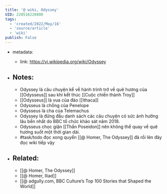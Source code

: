 ```yaml
---
title: '@ wiki, Odyssey'
UID: 220516220800
tags:
  - 'created/2022/May/16'
  - 'source/article'
  - 'wiki'
publish: False
---
```

- metadata:
	- link: https://vi.wikipedia.org/wiki/Odyssey

- ## Notes:
	- Odyssey là câu chuyện kể về hành trình trở về quê hương của [[Odysseus]] sau khi kết thúc [[Cuộc chiến thành Troy]]
	- [[Odysseus]] là vua của đảo [[Ithaca]]
	- Odysseus là chồng của Penelope
	- Odysseus là cha của Telemachus
	- Odyssey là đứng đầu danh sách các câu chuyện có sức ảnh hưởng lâu bền nhất do BBC tổ chức khảo sát năm 2018.
	- Odysseus chọc giận [[Thần Poseidon]] nên không thể quay về quê hương suốt một thời gian dài.
	- #task/todo đọc xong quyển [[@ Homer, The Odyssey]] đã rồi lên đây đọc wiki tiếp vậy
- ## Related:
	- [[@ Homer, The Odyssey]]
	- [[@ Homer, Iliad]]
	- [[@ adgully.com, BBC Culture’s Top 100 Stories that Shaped the World]]